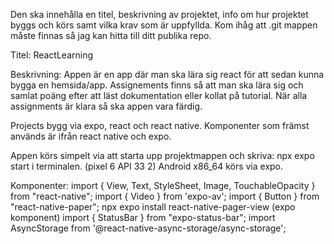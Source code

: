 Den ska innehålla en titel, beskrivning av projektet,
info om hur projektet byggs och körs samt vilka krav som är uppfyllda. Kom ihåg att .git
mappen måste finnas så jag kan hitta till ditt publika repo.

Titel: ReactLearning

Beskrivning: Appen är en app där man ska lära sig react för att sedan kunna bygga en hemsida/app. Assignements finns så att man ska lära sig och samlat poäng efter att läst dokumentation eller kollat på tutorial. När alla assignments är klara så ska appen vara färdig. 

Projects bygg via expo, react och react native. Komponenter som främst används är ifrån react native och expo.

Appen körs simpelt via att starta upp projektmappen och skriva: npx expo start i terminalen. (pixel 6 API 33 2) Android x86_64 körs via expo.

Komponenter: 
import { View, Text, StyleSheet, Image, TouchableOpacity } from "react-native";
import { Video } from 'expo-av';
import { Button } from "react-native-paper";
npx expo install react-native-pager-view (expo komponent)
import { StatusBar } from "expo-status-bar"; 
import AsyncStorage from '@react-native-async-storage/async-storage';